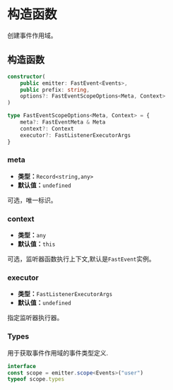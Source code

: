 # 构造函数

创建事件作用域。

## 构造函数

```ts
constructor(
    public emitter: FastEvent<Events>, 
    public prefix: string, 
    options?: FastEventScopeOptions<Meta, Context>
)

type FastEventScopeOptions<Meta, Context> = {
    meta?: FastEventMeta & Meta
    context?: Context
    executor?: FastListenerExecutorArgs
}
```

### meta

-   **类型：**`Record<string,any>`
-   **默认值：**`undefined`

可选，唯一标识。 
### context

-   **类型：**`any`
-   **默认值：**`this`

可选，监听器函数执行上下文,默认是`FastEvent`实例。

### executor

-   **类型：**`FastListenerExecutorArgs`
-   **默认值：**`undefined`
 
指定监听器执行器。

### Types

用于获取事件作用域的事件类型定义.

```ts
interface 
const scope = emitter.scope<Events>("user")
typeof scope.types
```
